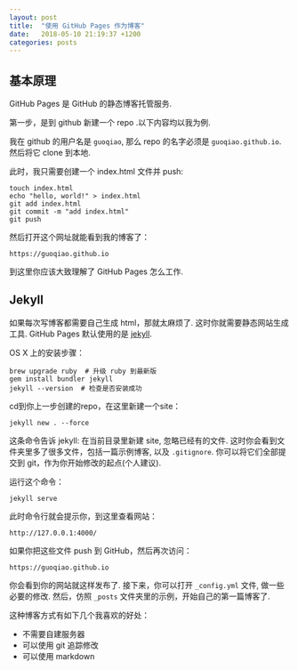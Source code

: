 ```yaml
---
layout: post
title:  "使用 GitHub Pages 作为博客"
date:   2018-05-10 21:19:37 +1200
categories: posts
---
```


## 基本原理
GitHub Pages 是 GitHub 的静态博客托管服务.

第一步，是到 github 新建一个 repo .以下内容均以我为例.

我在 github 的用户名是 `guoqiao`, 那么 repo 的名字必须是 `guoqiao.github.io`. 然后将它 clone 到本地.

此时，我只需要创建一个 index.html 文件并 push:

    touch index.html
    echo "hello, world!" > index.html
    git add index.html
    git commit -m "add index.html"
    git push

然后打开这个网址就能看到我的博客了：

    https://guoqiao.github.io

到这里你应该大致理解了 GitHub Pages 怎么工作.

## Jekyll

如果每次写博客都需要自己生成 html，那就太麻烦了. 这时你就需要静态网站生成工具. GitHub Pages 默认使用的是  [jekyll].

OS X 上的安装步骤：

    brew upgrade ruby  # 升级 ruby 到最新版
    gem install bundler jekyll
    jekyll --version  # 检查是否安装成功

cd到你上一步创建的repo，在这里新建一个site：

    jekyll new . --force

这条命令告诉 jekyll: 在当前目录里新建 site, 忽略已经有的文件.
这时你会看到文件夹里多了很多文件，包括一篇示例博客, 以及 `.gitignore`.
你可以将它们全部提交到 git，作为你开始修改的起点(个人建议).

运行这个命令：

    jekyll serve

此时命令行就会提示你，到这里查看网站：

    http://127.0.0.1:4000/

如果你把这些文件 push 到 GitHub，然后再次访问：

    https://guoqiao.github.io

你会看到你的网站就这样发布了. 接下来，你可以打开 `_config.yml` 文件, 做一些必要的修改. 然后，仿照 `_posts` 文件夹里的示例，开始自己的第一篇博客了.

这种博客方式有如下几个我喜欢的好处：

- 不需要自建服务器
- 可以使用 git 追踪修改
- 可以使用 markdown

[jekyll]: https://jekyllrb.com/
